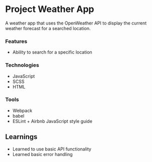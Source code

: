 # Project Weather App

 <p>A weather app that uses the OpenWeather API to display the current weather forecast for a searched location.</p>

### Features

- Ability to search for a specific location

### Technologies

- JavaScript
- SCSS
- HTML

### Tools

- Webpack
- babel
- ESLint + Airbnb JavaScript style guide

## Learnings

- Learned to use basic API functionality
- Learned basic error handling

